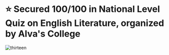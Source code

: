 # :star: Secured 100/100 in National Level Quiz on English Literature, organized by Alva's College

![thirteen](https://user-images.githubusercontent.com/107871742/180916603-0fc3889a-94b7-48b6-b106-430d4cf41d65.jpg)
